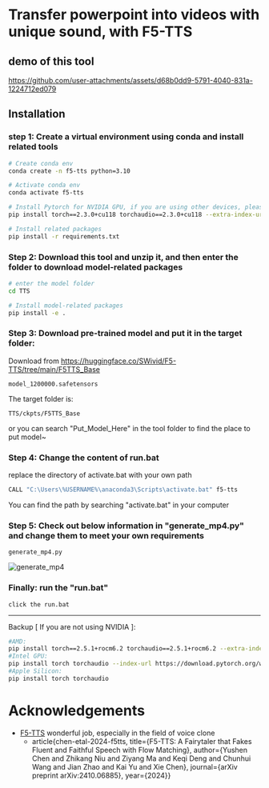 #  Transfer powerpoint into videos with unique sound, with F5-TTS

## demo of this tool
https://github.com/user-attachments/assets/d68b0dd9-5791-4040-831a-1224712ed079

## Installation

### step 1: Create a virtual environment using conda and install related tools
```bash
# Create conda env
conda create -n f5-tts python=3.10
```
```bash
# Activate conda env
conda activate f5-tts
```
```bash
# Install Pytorch for NVIDIA GPU, if you are using other devices, please refer to the "Backup" part
pip install torch==2.3.0+cu118 torchaudio==2.3.0+cu118 --extra-index-url https://download.pytorch.org/whl/cu118
```
```bash
# Install related packages
pip install -r requirements.txt
```

### Step 2: Download this tool and unzip it, and then enter the folder to download model-related packages
```bash
# enter the model folder
cd TTS
```
```bash
# Install model-related packages
pip install -e .
```
### Step 3: Download pre-trained model and put it in the target folder:
Download from https://huggingface.co/SWivid/F5-TTS/tree/main/F5TTS_Base
```
model_1200000.safetensors
```
The target folder is:
```
TTS/ckpts/F5TTS_Base
```
or you can search "Put_Model_Here" in the tool folder to find the place to put model~
### Step 4: Change the content of run.bat
replace the directory of activate.bat with your own path
```bash
CALL "C:\Users\%USERNAME%\anaconda3\Scripts\activate.bat" f5-tts
```
You can find the path by searching "activate.bat" in your computer
### Step 5: Check out below information in "generate_mp4.py" and change them to meet your own requirements
```
generate_mp4.py
```
![generate_mp4](https://github.com/user-attachments/assets/4d70f9d8-5f0d-4c21-ad4e-a5600b200ea6)

### Finally: run the "run.bat"
```
click the run.bat
```

--------------------------
Backup [ If you are not using NVIDIA ]:
```bash
#AMD:
pip install torch==2.5.1+rocm6.2 torchaudio==2.5.1+rocm6.2 --extra-index-url https://download.pytorch.org/whl/rocm6.2
#Intel GPU:
pip install torch torchaudio --index-url https://download.pytorch.org/whl/test/xpu
#Apple Silicon:
pip install torch torchaudio
```

# Acknowledgements

- [F5-TTS](https://github.com/SWivid/F5-TTS) wonderful job, especially in the field of voice clone
  - article{chen-etal-2024-f5tts,
      title={F5-TTS: A Fairytaler that Fakes Fluent and Faithful Speech with Flow Matching}, 
      author={Yushen Chen and Zhikang Niu and Ziyang Ma and Keqi Deng and Chunhui Wang and Jian Zhao and Kai Yu and Xie Chen},
      journal={arXiv preprint arXiv:2410.06885},
      year={2024}}


